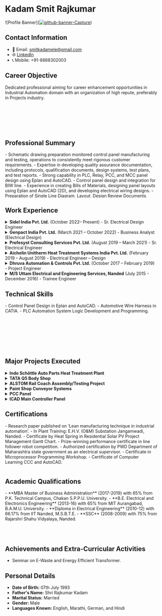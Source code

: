 <!-- Profile README for GitHub with animations and scrolling effect -->

# Kadam Smit Rajkumar

![Profile Banner](<a href="https://ibb.co/f4Lw0Pp"><img src="https://i.ibb.co/syzY3Mw/github-banner-Capture.png" alt="github-banner-Capture" border="0"></a>) <!-- Replace with your image URL -->

## Contact Information
- 📧 Email: [smitkadamele@gmail.com](mailto:smitkadamele@gmail.com)
- 🌐 [LinkedIn](https://www.linkedin.com/in/smit-kadam/)
- 📞 Mobile: +91-8888302003

## Career Objective
<div class="scrolling-text">
  Dedicated professional aiming for career enhancement opportunities in Industrial Automation domain with an organization of high repute, preferably in Projects industry.
</div>

## Professional Summary
<div class="scrolling-text">
- Schematic drawing preparation monitored control panel manufacturing and testing, operations to consistently meet rigorous customer requirements.
- Expertise in developing quality assurance documentation, including protocols, qualification documents, design systems, test plans, and test reports.
- Strong capability in PLC, Relay, PCC, and MCC panel design using Eplan and AutoCAD.
- Control panel design and integration for BIW line.
- Experience in creating Bills of Materials, designing panel layouts using Eplan and AutoCAD (2D), and developing electrical wiring designs.
- Preparation of Single Line Diagram, Layout, Design Review Documents, Earthing, CT & PT Sizing Calculation, Cable sizing and calculation.
- Proven leadership skills in supervising project activities, managing the entire project lifecycle, and implementing effective documentation and workflow techniques.
- Design of electrical panels in low voltage.
- Delivering detailed engineering design with precision and expertise.
- Successfully managed cross-cultural projects for prototype development and electrical schematics, adhering to international standards (IEC/UL/NEMA) in locations like France and Italy.
- Extensive experience in electrical control panel design and manufacturing, ensuring adherence to rigorous customer requirements and international safety standards (CE, MD, LVD, EMC).
- Proficiency in applying machine safety principles (EN ISO 13849-1/-2, EN 61800-5-2) to create safe and reliable control systems.
</div>

## Work Experience

<details>
<summary><b>Sidel India Pvt. Ltd.</b> (October 2022– Present) - Sr. Electrical Design Engineer</summary>
- Lead electrical design projects from concept to completion, overseeing planning, implementation, coordination, and progress monitoring.
- Collaborate with sales engineers to develop project schemes that meet customer needs.
- Ensure design quality by reviewing and approving team member work.
- Create and maintain technical documentation (calculations, BOMs, schematics).
</details>

<details>
<summary><b>Genpact India Pvt. Ltd.</b> (March 2021 – October 2022) - Business Analyst (Electrical Design)</summary>
- Managed the electrical design process, including estimations, planning, and project oversight.
- Contributed to project concept development and collaborated with sales engineers on project proposals.
- Supervised project execution and troubleshooting for assigned projects.
- Prepared technical documentation (introductions and service procedures).
</details>

<details>
<summary><b>Profesyst Consulting Services Pvt. Ltd.</b> (August 2019 – March 2021) - Sr. Electrical Engineer</summary>
- Led and performed new product electrical design tasks, including planning, implementation, coordination, and progress monitoring.
- Developed project concepts and reviewed team member designs.
- Partnered with sales engineers on project proposals.
- Supervised project execution and troubleshooting.
- Created technical documentation (introductions and service procedures).
</details>

<details>
<summary><b>Aichelin Unitherm Heat Treatment Systems India Pvt. Ltd.</b> (February 2019 – August 2019) - Electrical Engineer – Design</summary>
- Responsible for new product electrical design process, including planning, implementation, coordination, and progress monitoring.
- Responsible for project concepts in electrical parts.
- Checked and confirmed design programs of team members.
- Collaborated on project schemes with sales engineers.
- Supervised fixing and debugging of relevant projects.
- Maintained relevant technical documents for responsible projects.
</details>

<details>
<summary><b>Dhruva Automation & Controls Pvt. Ltd.</b> (October 2017 – February 2019) - Project Engineer</summary>
- Identified system requirements and decided on the type and components of panels.
- Prepared design and BOM, took client approval, and inspected manufacturing.
- Tested the system.
</details>

<details>
<summary><b>M/S Uttam Electrical and Engineering Services, Nanded</b> (July 2015 - December 2016) - Trainee Engineer</summary>
- Monitored installation and operations to consistently meet rigorous customer requirements.
- Designed panels as per requirements.
- Maintained records of work status and billing.
- Oversaw transformer installation and battery maintenance.
- Inspected work as per design diagrams.
</details>

## Technical Skills
<div class="scrolling-text">
- Control Panel Design in Eplan and AutoCAD.
- Automotive Wire Harness in CATIA.
- PLC Automation System Logic Development and Programming.
</div>

## Major Projects Executed
<details>
<summary><b>Indo Schöttle Auto Parts Heat Treatment Plant</b></summary>
- **Project Site:** INDO SCHÖTTLE PIRANGUT
- **Client:** Indo Schöttle Auto Parts Pvt. Ltd.
- **Role:** Electrical design process, including planning, implementation, coordination, and progress monitoring.
</details>

<details>
<summary><b>TATA Q5 Body Shop</b></summary>
- **Project Site:** TATA MOTORS, PIMPRI
- **Client:** COMAU India Pvt. Ltd.
- **Role:** Designed layout of Panel using Electrical wiring Design using Eplan p8 2.4, Panel Testing.
</details>

<details>
<summary><b>ALSTOM Rail Coach Assembly/Testing Project</b></summary>
- **Project Site:** O.L.C.I. Chakan
- **Client:** O.L.C.I. India Pvt. Ltd.
- **Role:** Designed layout of Panel using Electrical wiring Design using Eplan p8 2.4, Panel Testing.
</details>

<details>
<summary><b>Paint Shop Conveyor Systems</b></summary>
- **Project Site:** Enkei Wheels India Ltd, Shikrapur
- **Client:** Eisenmann India Pvt. Ltd.
- **Role:** Bill of Material, Designed layout of Panel using Electrical wiring Design using Eplan p8 2.4, Panel Testing.
</details>

<details>
<summary><b>PCC Panel</b></summary>
- **Project Site:** Saisidha Sugar Equ. & Engg. Co. Pvt. Ltd.
- **Client:** Saisidha Sugar Equ. & Engg. Co. Pvt. Ltd.
- **Role:** Bill of Material, Designed layout of Panel using Electrical wiring Design using Eplan p8 2.4, Panel Testing.
</details>

<details>
<summary><b>ICAD Main Controller Panel</b></summary>
- **Project Site:** Skovlytoften 33, Denmark
- **Client:** Flatworld Solutions
- **Role:** Bill of Material, Designed layout of Panel using Electrical wiring Design using AutoCAD.
</details>

## Certifications
<div class="scrolling-text">
- Research paper published on ‘Lean manufacturing technique in industrial automation’.
- In Plant Training: E.H.V. (O&M) Substation Jangamwadi, Nanded.
- Certificate by Heat Spring in Residential Solar PV Project Management Gantt Chart.
- Prize-winning performance certificate in line follower robot competition.
- Authorized certification by PWD Department of Maharashtra state government as an electrical supervisor.
- Certificate in Microprocessor Programming Workshop.
- Certificate of Computer Learning CCC and AutoCAD.
</div>

## Academic Qualifications
<div class="scrolling-text">
- **MBA Master of Business Administration** (2017-2019) with 65% from P.K. Technical Campus, Chakan S.P.P.U. University.
- **B.E. Electrical and Electronics Engineering** (2013-16) with 65% from MIT Aurangabad, B.A.M.U. University.
- **Diploma in Electrical Engineering** (2010-12) with 66.17% from IIT Nanded, M.S.B.T.E.
- **SSC** (2008-2009) with 75% from Rajarshri Shahu Vidyalaya, Nanded.
</div>

## Achievements and Extra-Curricular Activities
- Seminar on E-Waste and Energy Efficient Transformer.

## Personal Details
- **Date of Birth:** 07th July 1993
- **Father's Name:** Shri Rajkumar Kadam
- **Marital Status:** Married
- **Gender:** Male
- **Languages Known:** English, Marathi, German, and Hindi

<style>
  .scrolling-text {
    height: 150px;
    overflow-y: scroll;
  }
</style>
